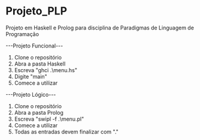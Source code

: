 # Projeto_PLP
Projeto em Haskell e Prolog para disciplina de Paradigmas de Linguagem de Programação

---Projeto Funcional---

1. Clone o repositório
2. Abra a pasta Haskell
3. Escreva "ghci .\menu.hs"
4. Digite "main"
5. Comece a utilizar

---Projeto Lógico---

1. Clone o repositório
2. Abra a pasta Prolog
3. Escreva "swipl -f .\menu.pl"
4. Comece a utilizar
5. Todas as entradas devem finalizar com "."
